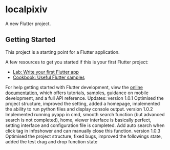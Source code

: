 # localpixiv

A new Flutter project.

## Getting Started

This project is a starting point for a Flutter application.

A few resources to get you started if this is your first Flutter project:

- [Lab: Write your first Flutter app](https://docs.flutter.dev/get-started/codelab)
- [Cookbook: Useful Flutter samples](https://docs.flutter.dev/cookbook)

For help getting started with Flutter development, view the
[online documentation](https://docs.flutter.dev/), which offers tutorials,
samples, guidance on mobile development, and a full API reference.
Updates:
version 1.0.1
Optimised the project structure, improved the setting, added a homepage, implemented the ability to run python files and display console output.
version 1.0.2
Implemented running pyapp in cmd, smooth search function (but advanced search is not completed), home, viewer interface is basically perfect, setting interface and configuration file is completed.
Add auto search when click tag in infoshower and can manually close this function.
version 1.0.3
Optimised the project structure, fixed bugs, improved the followings state, added the test drag and drop function state

